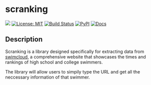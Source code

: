 # scranking


[![](https://img.shields.io/badge/project-link-green)](https://github.com/joon0110/scranking)
[![License: MIT](https://img.shields.io/badge/License-MIT-green.svg)](https://opensource.org/licenses/MIT)
[![Build Status](https://github.com/joon0110/scranking/workflows/Build%20Status/badge.svg?branch=main)](https://github.com/joon0110/scranking/actions/workflows/build.yml)
[![PyPI](https://img.shields.io/pypi/v/scranking)](https://pypi.org/project/scranking/)
[![Docs](https://readthedocs.org/projects/scranking/badge/?version=latest)](https://scranking.readthedocs.io/en/latest/)

## Description

Scranking is a library designed specifically for extracting data from [swimcloud](https://www.swimcloud.com/swimmer/549377/), a comprehensive website that showcases the times and rankings of high school and college swimmers.

The library will allow users to simpily type the URL and get all the neccessary information of that swimmer.
